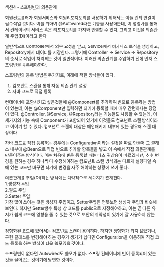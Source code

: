 섹션4 - 스프링빈과 의존관계  

회원컨트롤러가 회원서비스와 회원리포지토리를 사용하기 위해서는 이들 간의 연결이 필수적일 것이다. 이를 위하여 @Autowired라는 기능을 사용하는데, 이 명령어를 통해서 컨테이너의 서비스 혹은 리포지토리를 가져와 연결할 수 있다. 그리고 이것을 의존관계 주입(DI)이라고 한다.  

일반적으로 Controller에서 외부 요청을 받고, Service에서 비지니스 로직을 생성하고, Repository에서 데이터를 저장한다. 그렇기에 Controller -> Service -> Repository의 순서로 작업이 처리되는 것이 일반적이다. 이러한 의존관계를 주입하기 전에 먼저 스프링빈을 등록해야한다.  

스프링빈의 등록 방법은 두가지로, 아래에 적힌 방식들이 있다. 
1. 컴포넌트 스캔을 통해 자동 의존 관계 설정  
2. 자바 코드로 직접 등록  

컨테이너에 포함시키고 싶은것들에 @Component를 추가하여 빈으로 등록하는 방법이 있는데, 이는 @Component만 입력하면 되기에 등록할 때에 매우 간편하다는 장점이 있다. @Controller, @Service, @Repository라는 기능들도 사용할 수 있는데, 이 세가지의 기능 속에 Component가 포함되어 있기에 이것들도 컴포넌트 스캔 방식이라고 이야기 할 수 있다. 컴포넌트 스캔의 대상은 메인패키지 내부에 있는 경우에 스캔 대상이다.  

자바 코드로 직접 등록하는 경우에는 Configuration이라는 설정을 따로 만들어 그 클래스 내부에 @Bean으로 직접 빈으로 추가할 항목들을 넣고 이 속에서 직접 의존관계를 만들어주는 방식이다. 이는 처음에 빈을 등록할 때는 다소 귀찮음이 따르겠지만, 추후 변경을 원하는 경우 하나씩 다 수정해야하는 컴포넌트 스캔 방식과는 다르게 설정파일 속에 있는 코드만 바꾸면 되기에 변경을 자주 해야하는 상황에 쓰기 좋다.  

의존관계를 주입(DI)하는 방식에는 대략적으로 세가지가 존재한다.  
1.생성자 주입  
2.필드 주입  
3.Setter 주입  
가장 많이 쓰이는 것은 생성자 주입이고, Setter주입은 언뜻보면 생성자 주입과 비슷해보인다. 하지만 Setter함수 특성 상 코드를 public으로 지정해야하고, 이는 곧 다른 유저가 쉽게 코드에 영향을 줄 수 있는 것으로 보안의 취약성이 있기에 잘 사용하지 않는다.  

정형화된 코드에 있어서는 컴포넌트 스캔이 용이하다. 하지만 정형화가 되지 않았거나, 구현 클래스를 변경해야 하는 경우가 생기기 쉽다면 Configuration을 이용하여 직접 코드 등록을 하는 방식이 더욱 쓸모있을 것이다.  

스프링빈이 없다면 Autowired도 쓸모가 없다. 스프링 컨테이너에 빈이 등록되어 있는 것들 끌어오는 것이기에 당연한 것이다.